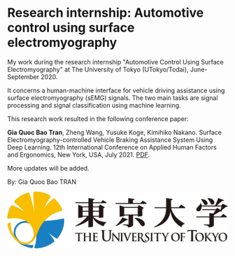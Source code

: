 # Research internship: Automotive control using surface electromyography
My work during the research internship "Automotive Control Using Surface Electromyography" at The University of Tokyo (UTokyo/Todai), June-September 2020.

It concerns a human-machine interface for vehicle driving assistance using surface electromyography (sEMG) signals. The two main tasks are signal processing and signal classification using machine learning.

This research work resulted in the following conference paper:

**Gia Quoc Bao Tran**, Zheng Wang, Yusuke Koge, Kimihiko Nakano. Surface Electromyography-controlled Vehicle Braking Assistance System Using Deep Learning. 12th International Conference on Applied Human Factors and Ergonomics, New York, USA, July 2021. [PDF](https://link-springer-com.sid2nomade-1.grenet.fr/chapter/10.1007/978-3-030-80012-3_16).

More updates will be added.

By: Gia Quoc Bao TRAN 

![UTokyo logo](https://github.com/TRAN-Gia-Quoc-Bao/Project-Automotive-Control-using-Surface-Electromyography/blob/main/UTokyo.jpg)
